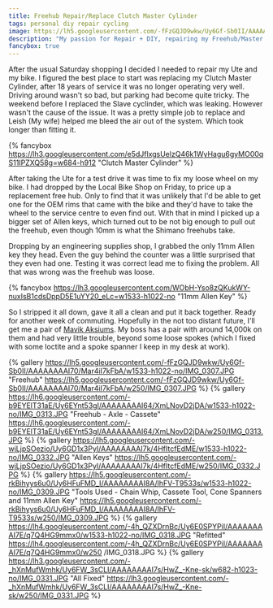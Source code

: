 ```yaml
---
title: Freehub Repair/Replace Clutch Master Cylinder
tags: personal diy repair cycling
image: https://lh5.googleusercontent.com/-fFzGQJD9wkw/Uy6Gf-Sb0II/AAAAAAAAI70/Mar4iI7kFbA/w1533-h1022-no/IMG_0307.JPG 
description: "My passion for Repair + DIY, repairing my Freehub/Master Cylinder"
fancybox: true
---
```


After the usual Saturday shopping I decided I needed to repair my Ute and my bike. I figured the best place to start was replacing my Clutch Master Cylinder, after 18 years of service it was no longer operating very well. Driving around wasn't so bad, but parking had become quite tricky. The weekend before I replaced the Slave cyclinder, which was leaking. However wasn't the cause of the issue. It was a pretty simple job to replace and Leish (My wife) helped me bleed the air out of the system. Which took longer than fitting it.

{% fancybox https://lh3.googleusercontent.com/e5dJflxgsUelzQ46k1WyHagu6gyMO00qS11IPZXQ58g=w684-h912 "Clutch Master Cylinder" %}

<!--more-->

After taking the Ute for a test drive it was time to fix my loose wheel on my bike. I had dropped by the Local Bike Shop on Friday, to price up a replacement free hub. Only to find that it was unlikely that I'd be able to get one for the OEM rims that came with the bike and they'd have to take the wheel to the service centre to even find out. With that in mind I picked up a bigger set of Allen keys, which turned out to be not big enough to pull out the freehub, even though 10mm is what the Shimano freehubs take. 

Dropping by an engineering supplies shop, I grabbed the only 11mm Allen key they head. Even the guy behind the counter was a little surprised that they even had one. Testing it was correct lead me to fixing the problem. All that was wrong was the freehub was loose.

{% fancybox https://lh3.googleusercontent.com/WObH-Yso8zQKukWY-nuxIsB1cdsDppD5E1uYY20_eLc=w1533-h1022-no "11mm Allen Key" %}

So I stripped it all down, gave it all a clean and put it back together. Ready for another week of commuting. Hopefully in the not too distant future, I'll get me a pair of [Mavik Aksiums](http://www.mavic.com/wheels-road-triathlon-aksium-s). My boss has a pair with around 14,000k on them and had very little trouble, beyond some loose spokes (which I fixed with some loctite and a spoke spanner I keep in my desk at work).

{% gallery https://lh5.googleusercontent.com/-fFzGQJD9wkw/Uy6Gf-Sb0II/AAAAAAAAI70/Mar4iI7kFbA/w1533-h1022-no/IMG_0307.JPG "Freehub" https://lh5.googleusercontent.com/-fFzGQJD9wkw/Uy6Gf-Sb0II/AAAAAAAAI70/Mar4iI7kFbA/w250/IMG_0307.JPG %}
{% gallery https://lh6.googleusercontent.com/-b9EYElT31aE/Uy6EYnt53gI/AAAAAAAAI64/XmLNovD2jDA/w1533-h1022-no/IMG_0313.JPG "Freehub - Axle - Cassete" https://lh6.googleusercontent.com/-b9EYElT31aE/Uy6EYnt53gI/AAAAAAAAI64/XmLNovD2jDA/w250/IMG_0313.JPG %}
{% gallery https://lh5.googleusercontent.com/-wjLjpSOezio/Uy6GD1x3PyI/AAAAAAAAI7k/4HfItcfEdME/w1533-h1022-no/IMG_0332.JPG "Allen Keys" https://lh5.googleusercontent.com/-wjLjpSOezio/Uy6GD1x3PyI/AAAAAAAAI7k/4HfItcfEdME/w250/IMG_0332.JPG %}
{% gallery https://lh5.googleusercontent.com/-rkBihyys6u0/Uy6HFuFMD_I/AAAAAAAAI8A/lhFV-T9533s/w1533-h1022-no/IMG_0309.JPG "Tools Used - Chain Whip, Cassete Tool, Cone Spanners and 11mm Allen Key" https://lh5.googleusercontent.com/-rkBihyys6u0/Uy6HFuFMD_I/AAAAAAAAI8A/lhFV-T9533s/w250/IMG_0309.JPG %}
{% gallery https://lh4.googleusercontent.com/-4h_QZXDrnBc/Uy6E0SPYPiI/AAAAAAAAI7E/q7Q4HG9mmx0/w1533-h1022-no/IMG_0318.JPG "Refitted" https://lh4.googleusercontent.com/-4h_QZXDrnBc/Uy6E0SPYPiI/AAAAAAAAI7E/q7Q4HG9mmx0/w250 /IMG_0318.JPG %}
{% gallery https://lh3.googleusercontent.com/-_hXnMufWmhk/Uy6FW_3sCLI/AAAAAAAAI7s/HwZ_-Kne-sk/w682-h1023-no/IMG_0331.JPG "All Fixed" https://lh3.googleusercontent.com/-_hXnMufWmhk/Uy6FW_3sCLI/AAAAAAAAI7s/HwZ_-Kne-sk/w250/IMG_0331.JPG %}
